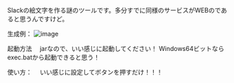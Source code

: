 Slackの絵文字を作る謎のツールです。多分すでに同様のサービスがWEBのであると思うんですけど。

生成例：
![image](https://github.com/user-attachments/assets/d0ee003e-cb2c-4c17-b98f-bbaa7628bf50)


起動方法
　jarなので、いい感じに起動してください！
  Windows64ビットならexec.batから起動できると思う！

使い方：
　いい感じに設定してボタンを押すだけ！！！
 

